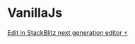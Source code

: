 # VanillaJs

[Edit in StackBlitz next generation editor ⚡️](https://stackblitz.com/~/github.com/Omkarborkhade24/VanillaJs)
